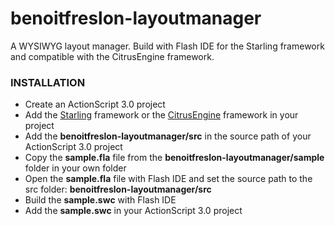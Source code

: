 benoitfreslon-layoutmanager
===========================

A WYSIWYG layout manager. Build with Flash IDE for the Starling framework and compatible with the CitrusEngine framework.

### INSTALLATION

* Create an ActionScript 3.0 project
* Add the [Starling](https://github.com/PrimaryFeather/Starling-Framework) framework or the [CitrusEngine](https://github.com/alamboley/Citrus-Engine) framework in your project
* Add the **benoitfreslon-layoutmanager/src** in the source path of your ActionScript 3.0 project
* Copy the **sample.fla** file from the **benoitfreslon-layoutmanager/sample** folder in your own folder
* Open the **sample.fla** file with Flash IDE and set the source path to the src folder: **benoitfreslon-layoutmanager/src**
* Build the **sample.swc** with Flash IDE
* Add the **sample.swc** in your ActionScript 3.0 project
